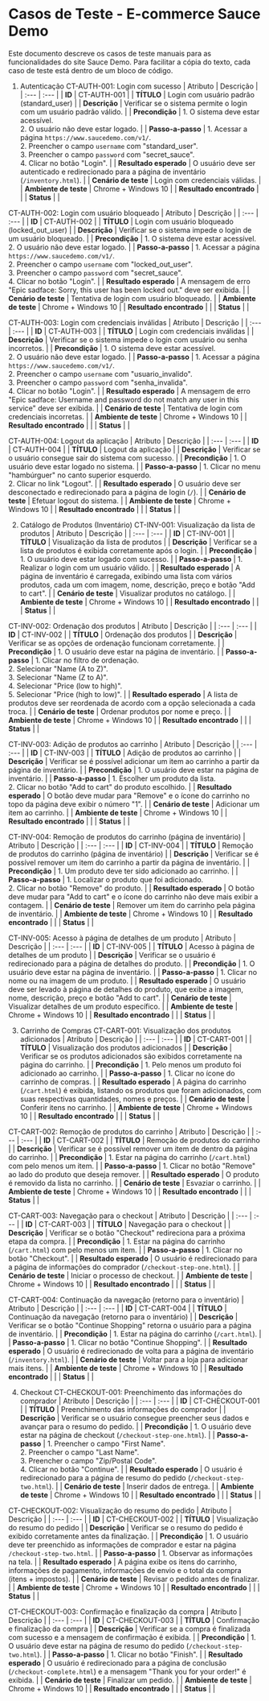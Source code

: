 # Casos de Teste - E-commerce Sauce Demo

Este documento descreve os casos de teste manuais para as funcionalidades do site Sauce Demo. Para facilitar a cópia do texto, cada caso de teste está dentro de um bloco de código.

1. Autenticação
   CT-AUTH-001: Login com sucesso
   | Atributo | Descrição |
   | :--- | :--- |
   | **ID** | CT-AUTH-001 |
   | **TÍTULO** | Login com usuário padrão (standard_user) |
   | **Descrição** | Verificar se o sistema permite o login com um usuário padrão válido. |
   | **Precondição** | 1. O sistema deve estar acessível.<br>2. O usuário não deve estar logado. |
   | **Passo-a-passo** | 1. Acessar a página `https://www.saucedemo.com/v1/`.<br>2. Preencher o campo `username` com "standard_user".<br>3. Preencher o campo `password` com "secret_sauce".<br>4. Clicar no botão "Login". |
   | **Resultado esperado** | O usuário deve ser autenticado e redirecionado para a página de inventário (`/inventory.html`). |
   | **Cenário de teste** | Login com credenciais válidas. |
   | **Ambiente de teste** | Chrome + Windows 10 |
   | **Resultado encontrado** | |
   | **Status** | |

CT-AUTH-002: Login com usuário bloqueado
| Atributo | Descrição |
| :--- | :--- |
| **ID** | CT-AUTH-002 |
| **TÍTULO** | Login com usuário bloqueado (locked_out_user) |
| **Descrição** | Verificar se o sistema impede o login de um usuário bloqueado. |
| **Precondição** | 1. O sistema deve estar acessível.<br>2. O usuário não deve estar logado. |
| **Passo-a-passo** | 1. Acessar a página `https://www.saucedemo.com/v1/`.<br>2. Preencher o campo `username` com "locked_out_user".<br>3. Preencher o campo `password` com "secret_sauce".<br>4. Clicar no botão "Login". |
| **Resultado esperado** | A mensagem de erro "Epic sadface: Sorry, this user has been locked out." deve ser exibida. |
| **Cenário de teste** | Tentativa de login com usuário bloqueado. |
| **Ambiente de teste** | Chrome + Windows 10 |
| **Resultado encontrado** | |
| **Status** | |

CT-AUTH-003: Login com credenciais inválidas
| Atributo | Descrição |
| :--- | :--- |
| **ID** | CT-AUTH-003 |
| **TÍTULO** | Login com credenciais inválidas |
| **Descrição** | Verificar se o sistema impede o login com usuário ou senha incorretos. |
| **Precondição** | 1. O sistema deve estar acessível.<br>2. O usuário não deve estar logado. |
| **Passo-a-passo** | 1. Acessar a página `https://www.saucedemo.com/v1/`.<br>2. Preencher o campo `username` com "usuario_invalido".<br>3. Preencher o campo `password` com "senha_invalida".<br>4. Clicar no botão "Login". |
| **Resultado esperado** | A mensagem de erro "Epic sadface: Username and password do not match any user in this service" deve ser exibida. |
| **Cenário de teste** | Tentativa de login com credenciais incorretas. |
| **Ambiente de teste** | Chrome + Windows 10 |
| **Resultado encontrado** | |
| **Status** | |

CT-AUTH-004: Logout da aplicação
| Atributo | Descrição |
| :--- | :--- |
| **ID** | CT-AUTH-004 |
| **TÍTULO** | Logout da aplicação |
| **Descrição** | Verificar se o usuário consegue sair do sistema com sucesso. |
| **Precondição** | 1. O usuário deve estar logado no sistema. |
| **Passo-a-passo** | 1. Clicar no menu "hambúrguer" no canto superior esquerdo.<br>2. Clicar no link "Logout". |
| **Resultado esperado** | O usuário deve ser desconectado e redirecionado para a página de login (`/`). |
| **Cenário de teste** | Efetuar logout do sistema. |
| **Ambiente de teste** | Chrome + Windows 10 |
| **Resultado encontrado** | |
| **Status** | |

2. Catálogo de Produtos (Inventário)
   CT-INV-001: Visualização da lista de produtos
   | Atributo | Descrição |
   | :--- | :--- |
   | **ID** | CT-INV-001 |
   | **TÍTULO** | Visualização da lista de produtos |
   | **Descrição** | Verificar se a lista de produtos é exibida corretamente após o login. |
   | **Precondição** | 1. O usuário deve estar logado com sucesso. |
   | **Passo-a-passo** | 1. Realizar o login com um usuário válido. |
   | **Resultado esperado** | A página de inventário é carregada, exibindo uma lista com vários produtos, cada um com imagem, nome, descrição, preço e botão "Add to cart". |
   | **Cenário de teste** | Visualizar produtos no catálogo. |
   | **Ambiente de teste** | Chrome + Windows 10 |
   | **Resultado encontrado** | |
   | **Status** | |

CT-INV-002: Ordenação dos produtos
| Atributo | Descrição |
| :--- | :--- |
| **ID** | CT-INV-002 |
| **TÍTULO** | Ordenação dos produtos |
| **Descrição** | Verificar se as opções de ordenação funcionam corretamente. |
| **Precondição** | 1. O usuário deve estar na página de inventário. |
| **Passo-a-passo** | 1. Clicar no filtro de ordenação.<br>2. Selecionar "Name (A to Z)".<br>3. Selecionar "Name (Z to A)".<br>4. Selecionar "Price (low to high)".<br>5. Selecionar "Price (high to low)". |
| **Resultado esperado** | A lista de produtos deve ser reordenada de acordo com a opção selecionada a cada troca. |
| **Cenário de teste** | Ordenar produtos por nome e preço. |
| **Ambiente de teste** | Chrome + Windows 10 |
| **Resultado encontrado** | |
| **Status** | |

CT-INV-003: Adição de produtos ao carrinho
| Atributo | Descrição |
| :--- | :--- |
| **ID** | CT-INV-003 |
| **TÍTULO** | Adição de produtos ao carrinho |
| **Descrição** | Verificar se é possível adicionar um item ao carrinho a partir da página de inventário. |
| **Precondição** | 1. O usuário deve estar na página de inventário. |
| **Passo-a-passo** | 1. Escolher um produto da lista.<br>2. Clicar no botão "Add to cart" do produto escolhido. |
| **Resultado esperado** | O botão deve mudar para "Remove" e o ícone do carrinho no topo da página deve exibir o número "1". |
| **Cenário de teste** | Adicionar um item ao carrinho. |
| **Ambiente de teste** | Chrome + Windows 10 |
| **Resultado encontrado** | |
| **Status** | |

CT-INV-004: Remoção de produtos do carrinho (página de inventário)
| Atributo | Descrição |
| :--- | :--- |
| **ID** | CT-INV-004 |
| **TÍTULO** | Remoção de produtos do carrinho (página de inventário) |
| **Descrição** | Verificar se é possível remover um item do carrinho a partir da página de inventário. |
| **Precondição** | 1. Um produto deve ter sido adicionado ao carrinho. |
| **Passo-a-passo** | 1. Localizar o produto que foi adicionado.<br>2. Clicar no botão "Remove" do produto. |
| **Resultado esperado** | O botão deve mudar para "Add to cart" e o ícone do carrinho não deve mais exibir a contagem. |
| **Cenário de teste** | Remover um item do carrinho pela página de inventário. |
| **Ambiente de teste** | Chrome + Windows 10 |
| **Resultado encontrado** | |
| **Status** | |

CT-INV-005: Acesso à página de detalhes de um produto
| Atributo | Descrição |
| :--- | :--- |
| **ID** | CT-INV-005 |
| **TÍTULO** | Acesso à página de detalhes de um produto |
| **Descrição** | Verificar se o usuário é redirecionado para a página de detalhes do produto. |
| **Precondição** | 1. O usuário deve estar na página de inventário. |
| **Passo-a-passo** | 1. Clicar no nome ou na imagem de um produto. |
| **Resultado esperado** | O usuário deve ser levado à página de detalhes do produto, que exibe a imagem, nome, descrição, preço e botão "Add to cart". |
| **Cenário de teste** | Visualizar detalhes de um produto específico. |
| **Ambiente de teste** | Chrome + Windows 10 |
| **Resultado encontrado** | |
| **Status** | |

3. Carrinho de Compras
   CT-CART-001: Visualização dos produtos adicionados
   | Atributo | Descrição |
   | :--- | :--- |
   | **ID** | CT-CART-001 |
   | **TÍTULO** | Visualização dos produtos adicionados |
   | **Descrição** | Verificar se os produtos adicionados são exibidos corretamente na página do carrinho. |
   | **Precondição** | 1. Pelo menos um produto foi adicionado ao carrinho. |
   | **Passo-a-passo** | 1. Clicar no ícone do carrinho de compras. |
   | **Resultado esperado** | A página do carrinho (`/cart.html`) é exibida, listando os produtos que foram adicionados, com suas respectivas quantidades, nomes e preços. |
   | **Cenário de teste** | Conferir itens no carrinho. |
   | **Ambiente de teste** | Chrome + Windows 10 |
   | **Resultado encontrado** | |
   | **Status** | |

CT-CART-002: Remoção de produtos do carrinho
| Atributo | Descrição |
| :--- | :--- |
| **ID** | CT-CART-002 |
| **TÍTULO** | Remoção de produtos do carrinho |
| **Descrição** | Verificar se é possível remover um item de dentro da página do carrinho. |
| **Precondição** | 1. Estar na página do carrinho (`/cart.html`) com pelo menos um item. |
| **Passo-a-passo** | 1. Clicar no botão "Remove" ao lado do produto que deseja remover. |
| **Resultado esperado** | O produto é removido da lista no carrinho. |
| **Cenário de teste** | Esvaziar o carrinho. |
| **Ambiente de teste** | Chrome + Windows 10 |
| **Resultado encontrado** | |
| **Status** | |

CT-CART-003: Navegação para o checkout
| Atributo | Descrição |
| :--- | :--- |
| **ID** | CT-CART-003 |
| **TÍTULO** | Navegação para o checkout |
| **Descrição** | Verificar se o botão "Checkout" redireciona para a próxima etapa da compra. |
| **Precondição** | 1. Estar na página do carrinho (`/cart.html`) com pelo menos um item. |
| **Passo-a-passo** | 1. Clicar no botão "Checkout". |
| **Resultado esperado** | O usuário é redirecionado para a página de informações do comprador (`/checkout-step-one.html`). |
| **Cenário de teste** | Iniciar o processo de checkout. |
| **Ambiente de teste** | Chrome + Windows 10 |
| **Resultado encontrado** | |
| **Status** | |

CT-CART-004: Continuação da navegação (retorno para o inventário)
| Atributo | Descrição |
| :--- | :--- |
| **ID** | CT-CART-004 |
| **TÍTULO** | Continuação da navegação (retorno para o inventário) |
| **Descrição** | Verificar se o botão "Continue Shopping" retorna o usuário para a página de inventário. |
| **Precondição** | 1. Estar na página do carrinho (`/cart.html`). |
| **Passo-a-passo** | 1. Clicar no botão "Continue Shopping". |
| **Resultado esperado** | O usuário é redirecionado de volta para a página de inventário (`/inventory.html`). |
| **Cenário de teste** | Voltar para a loja para adicionar mais itens. |
| **Ambiente de teste** | Chrome + Windows 10 |
| **Resultado encontrado** | |
| **Status** | |

4. Checkout
   CT-CHECKOUT-001: Preenchimento das informações do comprador
   | Atributo | Descrição |
   | :--- | :--- |
   | **ID** | CT-CHECKOUT-001 |
   | **TÍTULO** | Preenchimento das informações do comprador |
   | **Descrição** | Verificar se o usuário consegue preencher seus dados e avançar para o resumo do pedido. |
   | **Precondição** | 1. O usuário deve estar na página de checkout (`/checkout-step-one.html`). |
   | **Passo-a-passo** | 1. Preencher o campo "First Name".<br>2. Preencher o campo "Last Name".<br>3. Preencher o campo "Zip/Postal Code".<br>4. Clicar no botão "Continue". |
   | **Resultado esperado** | O usuário é redirecionado para a página de resumo do pedido (`/checkout-step-two.html`). |
   | **Cenário de teste** | Inserir dados de entrega. |
   | **Ambiente de teste** | Chrome + Windows 10 |
   | **Resultado encontrado** | |
   | **Status** | |

CT-CHECKOUT-002: Visualização do resumo do pedido
| Atributo | Descrição |
| :--- | :--- |
| **ID** | CT-CHECKOUT-002 |
| **TÍTULO** | Visualização do resumo do pedido |
| **Descrição** | Verificar se o resumo do pedido é exibido corretamente antes da finalização. |
| **Precondição** | 1. O usuário deve ter preenchido as informações de comprador e estar na página `/checkout-step-two.html`. |
| **Passo-a-passo** | 1. Observar as informações na tela. |
| **Resultado esperado** | A página exibe os itens do carrinho, informações de pagamento, informações de envio e o total da compra (itens + impostos). |
| **Cenário de teste** | Revisar o pedido antes de finalizar. |
| **Ambiente de teste** | Chrome + Windows 10 |
| **Resultado encontrado** | |
| **Status** | |

CT-CHECKOUT-003: Confirmação e finalização da compra
| Atributo | Descrição |
| :--- | :--- |
| **ID** | CT-CHECKOUT-003 |
| **TÍTULO** | Confirmação e finalização da compra |
| **Descrição** | Verificar se a compra é finalizada com sucesso e a mensagem de confirmação é exibida. |
| **Precondição** | 1. O usuário deve estar na página de resumo do pedido (`/checkout-step-two.html`). |
| **Passo-a-passo** | 1. Clicar no botão "Finish". |
| **Resultado esperado** | O usuário é redirecionado para a página de conclusão (`/checkout-complete.html`) e a mensagem "Thank you for your order!" é exibida. |
| **Cenário de teste** | Finalizar um pedido. |
| **Ambiente de teste** | Chrome + Windows 10 |
| **Resultado encontrado** | |
| **Status** | |
